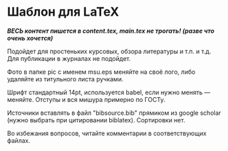# Шаблон для LaTeX

**_ВЕСЬ контент пишется в content.tex, main.tex не трогать! (разве что очень хочется)_**

Подойдет для простеньких курсовых, обзора литературы и т.п. и т.д.
Для публикации в журналах не подойдет.

Фото в папке pic с именем msu.eps меняйте на своё лого, либо удаляйте из титульного листа ручками.

Шрифт стандартный 14pt, используется babel, если нужно менять — меняйте.
Отступы и вся мишура примерно по ГОСТу.

Источники вставлять в файл "bibsource.bib" прямиком из google scholar (нужно выбрать при цитировании biblatex). Сортировки нет.

Во избежания вопросов, читайте комментарии в соответствующих файлах.
